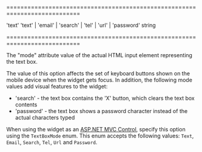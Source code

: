 <!--**
/*-------------------------------------------
    Auto-generated file. Do not modify.
-------------------------------------------

**-->
===========================================================================
<!--default-->'text'<!--/default-->
<!--acceptValues-->'text' | 'email' | 'search' | 'tel' | 'url' | 'password'<!--/acceptValues-->
<!--type-->string<!--/type-->
===========================================================================

<!--shortDescription-->
The "mode" attribute value of the actual HTML input element representing the text box.
<!--/shortDescription-->

<!--fullDescription-->
The value of this option affects the set of keyboard buttons shown on the mobile device when the widget gets focus. In addition, the following mode values add visual features to the widget:

 - 'search' - the text box contains the 'X' button, which clears the text box contents
 - 'password' - the text box shows a password character instead of the actual characters typed

When using the widget as an [ASP.NET MVC Control](/Documentation/Guide/ASP.NET_MVC_Controls/Fundamentals/), specify this option using the `TextBoxMode` enum. This enum accepts the following values: `Text`, `Email`, `Search`, `Tel`, `Url` and `Password`.
<!--/fullDescription-->